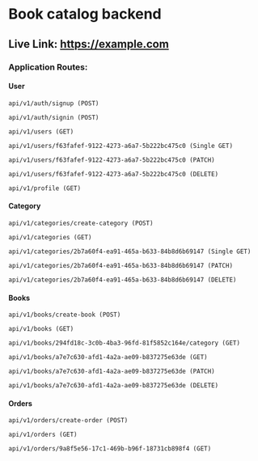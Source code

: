 

# Book catalog backend

## Live Link: https://example.com
### Application Routes:
#### User
`api/v1/auth/signup (POST)`

`api/v1/auth/signin (POST)`

`api/v1/users (GET)`

`api/v1/users/f63fafef-9122-4273-a6a7-5b222bc475c0 (Single GET)`

`api/v1/users/f63fafef-9122-4273-a6a7-5b222bc475c0 (PATCH)`

`api/v1/users/f63fafef-9122-4273-a6a7-5b222bc475c0 (DELETE)`

`api/v1/profile (GET)`

#### Category

`api/v1/categories/create-category (POST)`

`api/v1/categories (GET)`

`api/v1/categories/2b7a60f4-ea91-465a-b633-84b8d6b69147 (Single GET)`

`api/v1/categories/2b7a60f4-ea91-465a-b633-84b8d6b69147 (PATCH)`

`api/v1/categories/2b7a60f4-ea91-465a-b633-84b8d6b69147 (DELETE)`

#### Books

`api/v1/books/create-book (POST)`

`api/v1/books (GET)`

`api/v1/books/294fd18c-3c0b-4ba3-96fd-81f5852c164e/category (GET)`

`api/v1/books/a7e7c630-afd1-4a2a-ae09-b837275e63de (GET)`

`api/v1/books/a7e7c630-afd1-4a2a-ae09-b837275e63de (PATCH)`

`api/v1/books/a7e7c630-afd1-4a2a-ae09-b837275e63de (DELETE)`

#### Orders

`api/v1/orders/create-order (POST)`

`api/v1/orders (GET)`

`api/v1/orders/9a8f5e56-17c1-469b-b96f-18731cb898f4 (GET)`
